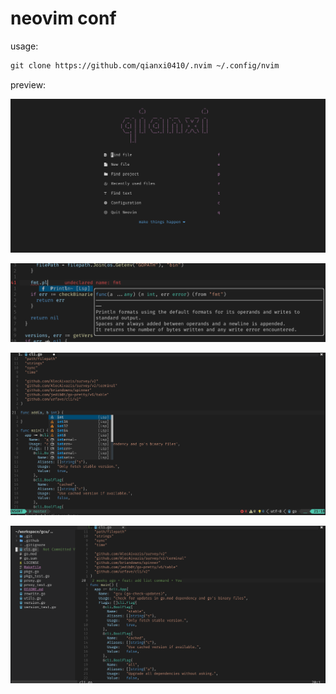 # neovim conf

usage:
```txt
git clone https://github.com/qianxi0410/.nvim ~/.config/nvim
```

preview:
 
![index](./img/index.png)

![completion](./img/completion.png)

![completion2](./img/completion2.png)

![overview](./img/overview.png)
